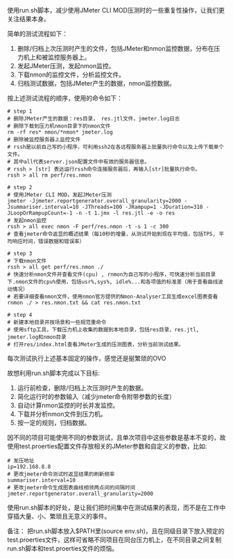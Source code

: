 使用run.sh脚本，减少使用JMeter CLI MOD压测时的一些重复性操作，让我们更关注结果本身。

简单的测试流程如下：
1. 删除/归档上次压测时产生的文件，包括JMeter和nmon监控数据，分布在压力机上和被监控服务器上。
2. 发起JMeter压测，发起nmon监控。
3. 下载nmon的监控文件，分析监控文件。
4. 归档测试数据，包括JMeter产生的数据，nmon监控数据。


按上述测试流程的顺序，使用的命令如下：
```shell
# step 1
# 删除JMeter产生的数据：res目录， res.jtl文件，jmeter.log日志
# 删除下载到压力机nmon目录下的nmon文件
rm -rf res* nmon/*nmon* jmeter.log 
# 删除被监控服务器上监控文件
# rssh是以前自己写的小程序，可利用ssh2在各远程服务器上批量执行命令以及上传下载单个文件。
# 其中all代表server.json配置文件中有效的服务器信息。
# rssh > [str] 表达运行rssh命令连接服务器后，再输入[str]批量执行命令。
rssh > all rm perf/res.nmon 

# step 2
# 使用JMeter CLI MOD，发起JMeter压测
jmeter -Jjmeter.reportgenerator.overall_granularity=2000 -Jsummariser.interval=10 -JThreads=100 -JRampup=1 -JDuration=310 -JLoopOrRampupCount=-1 -n -t 1.jmx -l res.jtl -e -o res
# 发起nmon监控
rssh > all exec nmon -F perf/res.nmon -t -s 1 -c 300
# 查看jmeter命令返显的概述结果（每10秒的增量，从测试开始到现在平均值，包括TPS, 平均响应时间，错误数据和错误率）

# step 3
# 下载nmon文件
rssh > all get perf/res.nmon ./
# 快速分析nmon文件并查看文件(cpu) , rnmon为自己写的小程序，可快速分析当前目录下.nmon文件的cpu%使用，包括usr%,sys%, idle%...和各项值的标准差（用于查看曲线波动情况） 
# 若要详细查看nmon文件，使用nmon官方提供的Nmon-Analyser工具生成excel图表查看
rnmon ./ > res.nmon.txt && cat res.nmon.txt

# step 4
# 新建本地目录并按场景和一些规范重命令
# 使用sftp工具，下载压力机上收集的数据到本地目录，包括res目录，res.jtl, jmeter.log和nmon目录
# 打开res/index.html查看JMeter生成的压测图表，分析当前测试结果。
```
每次测试执行上述基本固定的操作，感觉还是挻繁琐的OVO

故想利用run.sh脚本完成以下目标: 

1. 运行前检查，删除/归档上次压测时产生的数据。
2. 简化运行时的参数输入（减少jmeter命令附带参数的长度）
3. 自动计算nmon监控的时长并发监控。
4. 下载并分析nmon文件到压力机。
5. 按一定的规则，归档数据。


因不同的项目可能使用不同的参数测试，且单次项目中这些参数是基本不变的，故使用test.proerties配置文件存放相关的JMeter参数和自定义的参数，比如:
```proerties
# 发压地址
ip=192.168.8.8
# 更改jmeter命令测试时返显结果的刷新频率
summariser.interval=10
# 更改jmeter命令生成图表曲线相领两点间的间隔时间
jmeter.reportgenerator.overall_granularity=2000
```

使用run.sh脚本的好处，是让我们把时间集中在测试结果的表现，而不是在工作中穿插大量、小、繁琐且无意义的事件。

备注： 把run.sh脚本放入$PATH里(source env.sh)，且在同级目录下放入预定的test.proerties文件，这样可省略不同项目在同台压力机上，在不同目录之间复制run.sh脚本和test.proerties文件的烦恼。

